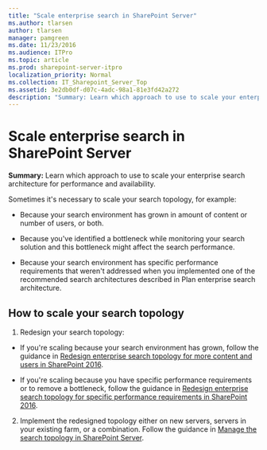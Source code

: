 ```yaml
---
title: "Scale enterprise search in SharePoint Server"
ms.author: tlarsen
author: tlarsen
manager: pamgreen
ms.date: 11/23/2016
ms.audience: ITPro
ms.topic: article
ms.prod: sharepoint-server-itpro
localization_priority: Normal
ms.collection: IT_Sharepoint_Server_Top
ms.assetid: 3e2db0df-d07c-4adc-98a1-81e3fd42a272
description: "Summary: Learn which approach to use to scale your enterprise search architecture for performance and availability."
---
```


# Scale enterprise search in SharePoint Server

 **Summary:** Learn which approach to use to scale your enterprise search architecture for performance and availability. 
  
Sometimes it's necessary to scale your search topology, for example:
  
- Because your search environment has grown in amount of content or number of users, or both.
    
- Because you've identified a bottleneck while monitoring your search solution and this bottleneck might affect the search performance.
    
- Because your search environment has specific performance requirements that weren't addressed when you implemented one of the recommended search architectures described in Plan enterprise search architecture.
    
## How to scale your search topology

1. Redesign your search topology:
    
  - If you're scaling because your search environment has grown, follow the guidance in [Redesign enterprise search topology for more content and users in SharePoint 2016](redesign-topology-for-more-content-and-users.md).
    
  - If you're scaling because you have specific performance requirements or to remove a bottleneck, follow the guidance in [Redesign enterprise search topology for specific performance requirements in SharePoint 2016](redesign-for-specific-performance-requirements.md).
    
2. Implement the redesigned topology either on new servers, servers in your existing farm, or a combination. Follow the guidance in [Manage the search topology in SharePoint Server](manage-the-search-topology.md).
    


